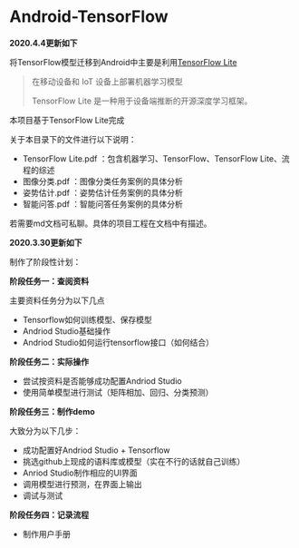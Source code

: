 # Android-TensorFlow

**2020.4.4更新如下**

将TensorFlow模型迁移到Android中主要是利用[TensorFlow Lite](https://tensorflow.google.cn/lite)

> 在移动设备和 IoT 设备上部署机器学习模型
>
> TensorFlow Lite 是一种用于设备端推断的开源深度学习框架。

本项目基于TensorFlow Lite完成

关于本目录下的文件进行以下说明：

- TensorFlow Lite.pdf ：包含机器学习、TensorFlow、TensorFlow Lite、流程的综述
- 图像分类.pdf ：图像分类任务案例的具体分析
- 姿势估计.pdf ：姿势估计任务案例的具体分析
- 智能问答.pdf ：智能问答任务案例的具体分析

若需要md文档可私聊。具体的项目工程在文档中有描述。



**2020.3.30更新如下**

制作了阶段性计划：

**阶段任务一：查阅资料**

主要资料任务分为以下几点

- Tensorflow如何训练模型、保存模型
- Andriod Studio基础操作
- Andriod Studio如何运行tensorflow接口（如何结合）

 **阶段任务二：实际操作**

- 尝试按资料是否能够成功配置Andriod Studio
- 使用简单模型进行测试（矩阵相加、回归、分类预测）

**阶段任务三：制作demo**

大致分为以下几步：

- 成功配置好Andriod Studio + Tensorflow
- 挑选github上现成的语料库或模型（实在不行的话就自己训练）
- Anriod Studio制作相应的UI界面
- 调用模型进行预测，在界面上输出
- 调试与测试

**阶段任务四：记录流程**

- 制作用户手册
